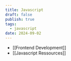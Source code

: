 ```yaml
---
title: Javascript
draft: false
publish: true
tags:
  - javascript
date: 2024-09-02
---
```

- [[Frontend Development]]
- [[Javascript Ressources]]